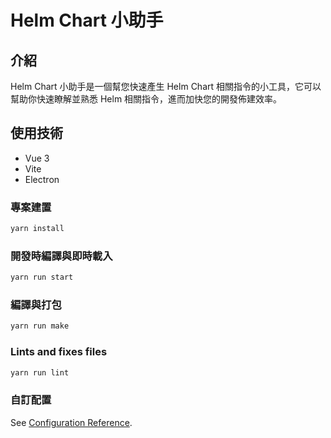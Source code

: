 # Helm Chart 小助手

## 介紹

Helm Chart 小助手是一個幫您快速產生 Helm Chart 相關指令的小工具，它可以幫助你快速瞭解並熟悉 Helm 相關指令，進而加快您的開發佈建效率。

## 使用技術

- Vue 3
- Vite
- Electron

### 專案建置

```bash
yarn install
```

### 開發時編譯與即時載入

```bash
yarn run start
```

### 編譯與打包

```bash
yarn run make
```

### Lints and fixes files

```bash
yarn run lint
```

### 自訂配置

See [Configuration Reference](https://cli.vuejs.org/config/).